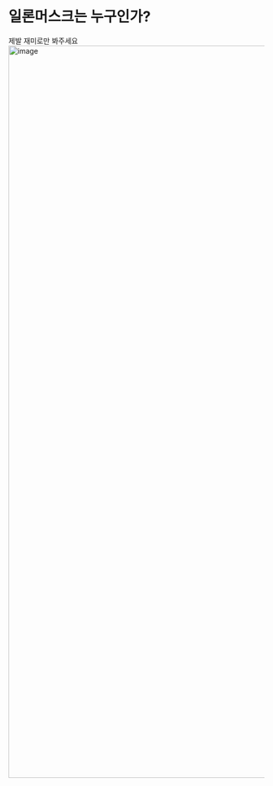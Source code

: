 # 일론머스크는 누구인가?

제발 재미로만 봐주세요
<br>
<img width="1440" alt="image" src="https://github.com/qpwoei0123/Who_is_Elon_Musk/assets/85989215/c50f99b6-538f-4970-b317-958cc813b7e4">
